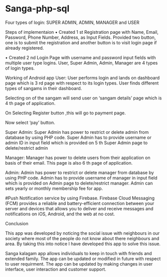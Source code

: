 # Sanga-php-sql

Four types of login: SUPER ADMIN, ADMIN, MANAGER and USER

Steps of implementaion • Created 1 st Registration page with Name, Email, Password, Phone Number, Address, as Input Fields. Provided two button, one is to submit the registration and another button is to visit login page if already registered.

• Created 2 nd Login Page with username and password input fields with multiple user type logins. User, Super Admin, Admin, Manager are 4 types of login types.

Working of Android app
User: User performs login and lands on dashboard page which is 3 rd page with respect to its login types. User finds different types of sangams in their dashboard.

Selecting on of the sangam will send user on ‘sangam details’ page which is 4 th page of application.

On Selecting Register button ,this will go to payment page.

Now select ‘pay’ button.

Super Admin: Super Admin has power to restrict or delete admin from database by using PHP code. Super Admin has to provide username or admin ID in input field which is provided on 5 th Super Admin page to delete/restrict admin

Manager: Manager has power to delete users from their application on basis of their email. This page is also 6 th page of application.

Admin: Admin has power to restrict or delete manager from database by using PHP code. Admin has to provide username of manager in input field which is provided on Admin page to delete/restrict manager. Admin can sets yearly or monthly membership fee for app.

#Push Notification service by using Firebase. Firebase Cloud Messaging (FCM) provides a reliable and battery-efficient connection between your server and devices that allows you to deliver and receive messages and notifications on iOS, Android, and the web at no cost.

Conclusion

This app was developed by noticing the social issue with neighbours in our society where most of the people do not know about there neighbours and area. By taking this into notice I have developed this app to solve this issue.

Sanga kalagam app allows individuals to keep in touch with friends and extended family. The app can be updated or modified in future with respect to user requirment. The app can be updated by making changes in user interface, user interaction and customer support.
